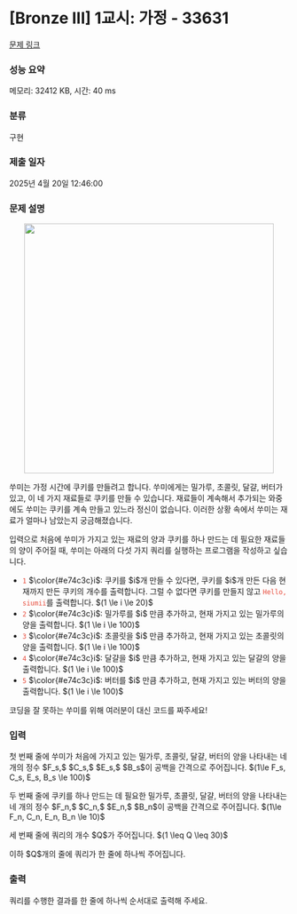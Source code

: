 # [Bronze III] 1교시: 가정 - 33631 

[문제 링크](https://www.acmicpc.net/problem/33631) 

### 성능 요약

메모리: 32412 KB, 시간: 40 ms

### 분류

구현

### 제출 일자

2025년 4월 20일 12:46:00

### 문제 설명

<p style="text-align: center"><img alt="" src="https://upload.acmicpc.net/4e08bd23-1e66-40f4-9de3-8c5edcb10032/-/preview/" style="max-width:100%;width:450px"></p>

<p>쑤미는 가정 시간에 쿠키를 만들려고 합니다. 쑤미에게는 밀가루, 초콜릿, 달걀, 버터가 있고, 이 네 가지 재료들로 쿠키를 만들 수 있습니다. 재료들이 계속해서 추가되는 와중에도 쑤미는 쿠키를 계속 만들고 있느라 정신이 없습니다. 이러한 상황 속에서 쑤미는 재료가 얼마나 남았는지 궁금해졌습니다.</p>

<p>입력으로 처음에 쑤미가 가지고 있는 재료의 양과 쿠키를 하나 만드는 데 필요한 재료들의 양이 주어질 때, 쑤미는 아래의 다섯 가지 쿼리를 실행하는 프로그램을 작성하고 싶습니다.</p>

<ul>
	<li><span style="color:#e74c3c;"><code>1</code></span> $\color{#e74c3c}i$: 쿠키를 $i$개 만들 수 있다면, 쿠키를 $i$개 만든 다음 현재까지 만든 쿠키의 개수를 출력합니다. 그럴 수 없다면 쿠키를 만들지 않고 <span style="color:#e74c3c;"><code>Hello, siumii</code></span>를 출력합니다. $(1 \le i \le 20)$</li>
	<li><span style="color:#e74c3c;"><code>2</code></span> $\color{#e74c3c}i$: 밀가루를 $i$ 만큼 추가하고, 현재 가지고 있는 밀가루의 양을 출력합니다. $(1 \le i \le 100)$</li>
	<li><span style="color:#e74c3c;"><code>3</code></span> $\color{#e74c3c}i$: 초콜릿을 $i$ 만큼 추가하고, 현재 가지고 있는 초콜릿의 양을 출력합니다. $(1 \le i \le 100)$</li>
	<li><span style="color:#e74c3c;"><code>4</code></span> $\color{#e74c3c}i$: 달걀을 $i$ 만큼 추가하고, 현재 가지고 있는 달걀의 양을 출력합니다. $(1 \le i \le 100)$</li>
	<li><span style="color:#e74c3c;"><code>5</code></span> $\color{#e74c3c}i$: 버터를 $i$ 만큼 추가하고, 현재 가지고 있는 버터의 양을 출력합니다. $(1 \le i \le 100)$</li>
</ul>

<p>코딩을 잘 못하는 쑤미를 위해 여러분이 대신 코드를 짜주세요!</p>

### 입력 

 <p>첫 번째 줄에 쑤미가 처음에 가지고 있는 밀가루, 초콜릿, 달걀, 버터의 양을 나타내는 네 개의 정수 $F_s,$ $C_s,$ $E_s,$ $B_s$이 공백을 간격으로 주어집니다. $(1\le F_s, C_s, E_s, B_s \le 100)$</p>

<p>두 번째 줄에 쿠키를 하나 만드는 데 필요한 밀가루, 초콜릿, 달걀, 버터의 양을 나타내는 네 개의 정수 $F_n,$ $C_n,$ $E_n,$ $B_n$이 공백을 간격으로 주어집니다. $(1\le F_n, C_n, E_n, B_n \le 10)$</p>

<p>세 번째 줄에 쿼리의 개수 $Q$가 주어집니다. $(1 \leq Q \leq 30)$</p>

<p>이하 $Q$개의 줄에 쿼리가 한 줄에 하나씩 주어집니다.</p>

### 출력 

 <p>쿼리를 수행한 결과를 한 줄에 하나씩 순서대로 출력해 주세요.</p>


